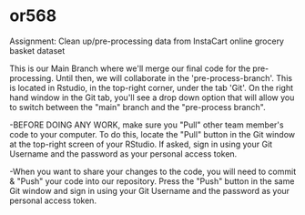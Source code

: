 # or568
Assignment: Clean up/pre-processing data from InstaCart online grocery basket dataset

This is our Main Branch where we'll merge our final code for the pre-processing. Until then, we will collaborate in the 'pre-process-branch'. This is located in Rstudio, in the top-right corner, under the tab 'Git'. On the right hand window in the Git tab, you'll see a drop down option that will allow you to switch between the "main" branch and the "pre-process branch". 


-BEFORE DOING ANY WORK, make sure you "Pull" other team member's code to your computer. To do this, locate the "Pull" button in the Git window at the top-right screen of your RStudio. If asked, sign in using your Git Username and the password as your personal access token.

-When you want to share your changes to the code, you will need to commit & "Push" your code into our repository. Press the "Push" button in the same Git window and sign in using your Git Username and the password as your personal access token.
